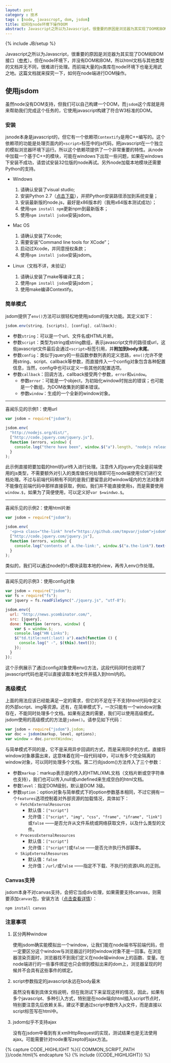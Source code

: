 ```yaml
---
layout: post
category : 技术
tags : [node, javascropt, dom, jsdom]
title: 如何在node环境下操作DOM
abstract: Javascript之所以为Javascript，很重要的原因是浏览器为其实现了DOM和BOM接口。但在node环境下，并没有DOM和BOM，所以html文档与其他类型的文档并无不同，很难进行处理。而前端大量的js类库在node环境下也毫无用武之地。这篇文档就来探究一下，如何在node端进行DOM操作。
---
```


{% include JB/setup %}
<link href="{{BASE_PATH}}/assets/themes/zhouhua/plugins/syntaxhighlighter/styles/shCoreRDark.css" rel="stylesheet" type="text/css" />
<link href="{{BASE_PATH}}/assets/themes/zhouhua/plugins/syntaxhighlighter/styles/shThemeRDark.css" rel="stylesheet" type="text/css" />

Javascript之所以为Javascript，很重要的原因是浏览器为其实现了DOM和BOM接口（[参考](http://www.w3school.com.cn/js/pro_js_implement.asp)）。但在node环境下，并没有DOM和BOM，所以html文档与其他类型的文档并无不同，很难进行处理。而前端大量的js类库在node环境下也毫无用武之地。这篇文档就来探究一下，如何在node端进行DOM操作。

## 使用jsdom

虽然node没有DOM支持，但我们可以自己构建一个DOM，而`jsdom`这个库就是用来帮助我们完成这个任务的，它使用javascript构建了符合W3标准的DOM。

### 安装

jsnode本身是javascript的，但它有一个依赖项`Contextify`是用C++编写的。这个依赖项的功能是处理页面内的`<script>`标签中的js代码，把javascript在一个独立的模拟浏览器环境下运行。所以这个依赖项提供了一个非常重要的特性。从node中加载一个基于C++的模块，可能在windows下出现一些问题，如果在windows下安装不成功，请尝试安装32位版的node再试。另外node加载本地模块还需要Python的支持。

* Windows
    1. 请确认安装了visual studio;
    2. 安装Python 2.7（[点击下载](http://www.python.org/download/)），并把Python安装路径添加到系统变量；
    3. 安装最新版的node.js，最好是x86版本的（我用x64版本测试成功）；
    4. 使用`npm install npm`更新npm到最新版本；
    5. 使用`npm install jsdom`安装jsdom。

* Mac OS
    1. 请确认安装了Xcode;
    2. 需要安装“Command line tools for XCode”；
    3. 启动过Xcode，并同意授权条款；
    4. 使用`npm install jsdom`安装jsdom。

* Linux（文档不详，未验证）
    1. 请确认安装了make等编译工具；
    2. 使用`npm install jsdom`安装jsdom；
    3. 使用make编译Contextify。

### 简单模式

jsdom提供了`env()`方法可以很轻松地使用jsdom的强大功能。其定义如下：

```javascript
jsdom.env(string, [scripts], [config], callback);
```
* 参数`string`：可以是一个url、文件名或HTML片断。
* 参数`script`：类型为string或string数组，表示javascript文件的路径或url，这些javascript文件最后会通过`<script>`标签引用，并**附加到body末尾**。
* 参数`config`：类似于jquery的一些函数参数列表的定义思路，`env()`允许不使用string、script、callback等参数，而直接传入一个config对象包含各种配置信息，当然，config中也可以定义一些其他的配置选项。
* 参数`callback`：回调方法，callback接受两个参数，`error`和`window`。
    * 参数`error`：可能是一个object，为初始化window时抛出的错误；也可能是一个数组，为DOM收集到的脚本错误。
    * 参数`window`：生成的一个全新的window对象。

----
喜闻乐见的示例1：使用url

```javascript
var jsdom = require("jsdom");

jsdom.env(
  "http://nodejs.org/dist/",
  ["http://code.jquery.com/jquery.js"],
  function (errors, window) {
    console.log("there have been", window.$("a").length, "nodejs releases!");
  }
);
```
此示例直接把要加载的html的url传入进行处理。注意传入的jquery完全是前端使用的js类型，不需要额外对引入的类库做任何处理即可在node端使用它们进行文档处理。不过与前端代码稍有不同的是我们要留意此时window域内的方法对象并不能像在前端代码中那样直接获取，例如，我们并不能直接使用`$`，而是需要使用`window.$`，如果为了简便使用，可以定义好`var $=windwo.$`。

----
喜闻乐见的示例2：使用html片断

```javascript
var jsdom = require("jsdom");

jsdom.env(
  '<p><a class="the-link" href="https://github.com/tmpvar/jsdom">jsdom\'s Homepage</a></p>',
  ["http://code.jquery.com/jquery.js"],
  function (errors, window) {
    console.log("contents of a.the-link:", window.$("a.the-link").text());
  }
);
```
类似的，我们可以通过node的`fs`模块读取本地的view，再传入env()作处理。

----
喜闻乐见的示例3：使用config对象

```javascript
var jsdom = require("jsdom");
var fs = require("fs");
var jquery = fs.readFileSync("./jquery.js", "utf-8");

jsdom.env({
  url: "http://news.ycombinator.com/",
  src: [jquery],
  done: function (errors, window) {
    var $ = window.$;
    console.log("HN Links");
    $("td.title:not(:last) a").each(function () {
      console.log(" -", $(this).text());
    });
  }
});
```
这个示例展示了通过config对象使用env()方法，这段代码同时也说明了javascript代码也是可以直接读取本地文件并插入到html内的。

### 高级模式

上面的用法应该已经能满足一定的需求，但它的不足在于不支持html代码中定义的外部script、img等资源。还有，在简单模式下，一次只能有一个window对象存在，不能同时处理多个文档。如果有这类的需要，我们可以使用高级模式。jsdom使用的高级模式的方法是`jsdom()`。请参见如下代码：

```javascript
var jsdom = require("jsdom").jsdom;
var doc = jsdom(markup, level, options);
var window = doc.parentWindow;
```
与简单模式不同的是，它不是采用异步回调的方式，而是采用同步的方式，直接将window对象暴露出来，这意味着在同一段代码域中，可以有多个完全隔离的window对象，可以同时处理多个文档。第二行向jsdom()方法传入了三个参数：

* 参数`markup`：markup表示是的传入的HTML/XML文档（文档片断或空字符串也支持），我们也可以传入null或undefined来生成空白的html文档。
* 参数`level`：指定DOM级别，默认是DOM 3级。
* 参数`option`：option对象与简单模式下的option参数基本相同，不过它拥有一个`features`选项控制着对外部资源的加载情况，具体如下：
    * `FetchExternalResources`
        * 默认值：`["script"]`
        * 允许值：`["script", "img", "css", "frame", "iframe", "link"]`或`false`
    ——是否允许从文件系统或网络获取文件，以及什么类型的文件。
    * `ProcessExternalResources`
        * 默认值：`["script"]`
        * 允许值：`["script"]`或`false`
    ——是否允许执行外部脚本。
    * `SkipExternalResources`
        * 默认值：`false`
        * 允许值：`/url/`或`false`
    ——指定不下载、不执行的资源URL的正则。

### Canvas支持

jsdom本身不对canvas支持，会把它当成div处理，如果需要支持canvas，则需要添加`canvas`包，安装方法（[点击查看详情](https://www.npmjs.org/package/canvas)）：

    npm install canvas

### 注意事项

1. 区分两种window

    使用jsdom确实能模拟出一个window，让我们能在node端书写前端代码，但一定要区分这个window与浏览器运行时的window对象不是一回事。在浏览器渲染页面时，浏览器找不到我们定义在node端window上的函数、变量。在node端进行的一些事件绑定也只会绑到模拟出来的dom上，浏览器呈现的时候并不会具有这些事件的绑定。

2. script参数指定的javascript永远在body最末

    虽然没有看到具体文档说明，但在我测试下来呈现这样的情况，因此，如果有多个javascript、多种引入方式，特别是在node端向html插入script节点时，特别要注意先后依赖关系，建议不要通过script参数传入js文件，而是直接以script标签写在html中。

3. jsdom似乎不支持ajax

    没有在jsdom中看到有关xmlHttpRequest的实现，测试结果也是无法使用ajax。可能需要针对node重写zepto的ajax方法。


{% capture CODE_HIGHLIGHT %}{{ COMMON_SCRIPT_PATH }}/code.html{% endcapture %}
{% include {{CODE_HIGHLIGHT}} %}